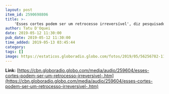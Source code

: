 ```yaml
---
layout: post
item_id: 2590698806
title: >-
    'Esses cortes podem ser um retrocesso irreversível', diz pesquisadora sobre cortes na Capes
author: Tatu D'Oquei
date: 2019-05-12 11:30:00
pub_date: 2019-05-12 11:30:00
time_added: 2019-05-13 03:45:44
category: 
tags: []
image: https://estaticos.globoradio.globo.com/fotos/2019/05/56256782-1132-46b4-b255-dec71260f2fc.JPG.640x360_q75_box-0%2C306%2C3264%2C2142_crop_detail.jpg
---
```


**Link:** [https://cbn.globoradio.globo.com/media/audio/259604/esses-cortes-podem-ser-um-retrocesso-irreversivel-.htm](https://cbn.globoradio.globo.com/media/audio/259604/esses-cortes-podem-ser-um-retrocesso-irreversivel-.htm)

